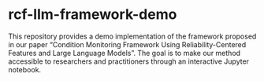 # rcf-llm-framework-demo
This repository provides a demo implementation of the framework proposed in our paper “Condition Monitoring Framework Using Reliability-Centered Features and Large Language Models”. The goal is to make our method accessible to researchers and practitioners through an interactive Jupyter notebook.
